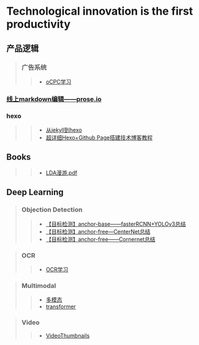 # Technological innovation is the first productivity


## 产品逻辑
>### 广告系统
>>- [oCPC学习](blog/tech_blog/product/oCPC.md)



### [线上markdown编辑——prose.io](https://prose.io/#bruceliuxing)
### hexo
>>- [从jekyll到hexo](https://wordzzzz.github.io/2018/01/10/HEXO/)
>>- [超详细Hexo+Github Page搭建技术博客教程](https://segmentfault.com/a/1190000017986794)
## Books
>>- [LDA漫游.pdf](../blog/LDA漫游.pdf)

## Deep Learning
>### Objection Detection
>>- [【目标检测】anchor-base——fasterRCNN+YOLOv3总结](blog/tech_blog/2020-06-09-【目标检测】anchor-base——fasterRCNN+YOLOv3总结.md)
>>- [【目标检测】anchor-free—CenterNet总结](blog/tech_blog/2020-06-09-【目标检测】anchor-free—CenterNet总结.md)
>>- [【目标检测】anchor-free——Cornernet总结](blog/tech_blog/2020-06-09-【目标检测】anchor-free—CenterNet总结.md)

>### OCR
>>- [OCR学习](blog/tech_blog/2020-06-15-图像OCR学习.md)

>### Multimodal
>>- [多模态](blog/tech_blog/CV/Multimodal.md)
>>- [transformer](blog/tech_blog/CV/transformer.md)

>### Video
>>- [VideoThumbnails](blog/tech_blog/CV/VedioThumbnails_yahoo_click_or_not.md)
>>

